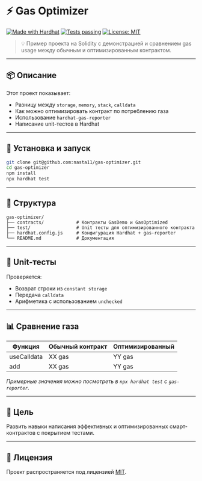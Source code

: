 # ⚡️ Gas Optimizer

[![Made with Hardhat](https://img.shields.io/badge/Made%20with-Hardhat-FF5733?style=for-the-badge&logo=ethereum)](https://hardhat.org/)
[![Tests passing](https://img.shields.io/badge/Tests-passing-brightgreen?style=for-the-badge&logo=mocha)]()
[![License: MIT](https://img.shields.io/badge/License-MIT-blue.svg?style=for-the-badge)](./LICENSE)

> 💡 Пример проекта на Solidity с демонстрацией и сравнением gas usage между обычным и оптимизированным контрактом.

---

## 📦 Описание

Этот проект показывает:

- Разницу между `storage`, `memory`, `stack`, `calldata`
- Как можно оптимизировать контракт по потреблению газа
- Использование `hardhat-gas-reporter`
- Написание unit-тестов в Hardhat

---

## 🚀 Установка и запуск

```bash
git clone git@github.com:nasta11/gas-optimizer.git
cd gas-optimizer
npm install
npx hardhat test
```

---

## 📁 Структура

```
gas-optimizer/
├── contracts/            # Контракты GasDemo и GasOptimized
├── test/                 # Unit тесты для оптимизированного контракта
├── hardhat.config.js     # Конфигурация Hardhat + gas-reporter
└── README.md             # Документация
```

---

## 🧪 Unit-тесты

Проверяется:

- Возврат строки из `constant storage`
- Передача `calldata`
- Арифметика с использованием `unchecked`

---

## 📊 Сравнение газа

| Функция         | Обычный контракт | Оптимизированный |
|-----------------|------------------|------------------|
| useCalldata     |     XX gas       |     YY gas       |
| add             |     XX gas       |     YY gas       |

_Примерные значения можно посмотреть в `npx hardhat test` с `gas-reporter`._

---

## 🧠 Цель

Развить навыки написания эффективных и оптимизированных смарт-контрактов с покрытием тестами.

---

## 📜 Лицензия

Проект распространяется под лицензией [MIT](./LICENSE).
